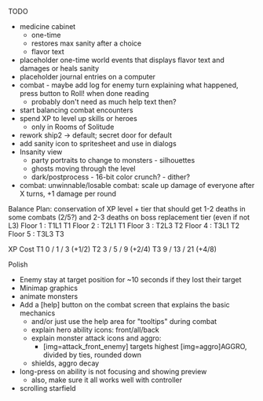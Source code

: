 TODO
* medicine cabinet
  * one-time
  * restores max sanity after a choice
  * flavor text
* placeholder one-time world events that displays flavor text and damages or heals sanity
* placeholder journal entries on a computer
* combat - maybe add log for enemy turn explaining what happened, press button to Roll! when done reading
  * probably don't need as much help text then?
* start balancing combat encounters
* spend XP to level up skills or heroes
  * only in Rooms of Solitude
* rework ship2 -> default; secret door for default
* add sanity icon to spritesheet and use in dialogs
* Insanity view
  * party portraits to change to monsters - silhouettes
  * ghosts moving through the level
  * dark/postprocess - 16-bit color crunch? - dither?
* combat: unwinnable/losable combat: scale up damage of everyone after X turns, +1 damage per round

Balance Plan: conservation of XP
          level + tier that should get 1-2 deaths in some combats (2/5?) and 2-3 deaths on boss
                replacement tier (even if not L3)
Floor 1 : T1L1  T1
Floor 2 : T2L1  T1
Floor 3 : T2L3  T2
Floor 4 : T3L1  T2
Floor 5 : T3L3  T3

XP Cost
T1 0 / 1 / 3   (+1/2)
T2 3 / 5 / 9   (+2/4)
T3 9 / 13 / 21 (+4/8)

Polish
* Enemy stay at target position for ~10 seconds if they lost their target
* Minimap graphics
* animate monsters
* Add a [help] button on the combat screen that explains the basic mechanics
  * and/or just use the help area for "tooltips" during combat
  * explain hero ability icons: front/all/back
  * explain monster attack icons and aggro:
    * [img=attack_front_enemy] targets highest [img=aggro]AGGRO, divided by ties, rounded down
  * shields, aggro decay
* long-press on ability is not focusing and showing preview
  * also, make sure it all works well with controller
* scrolling starfield
